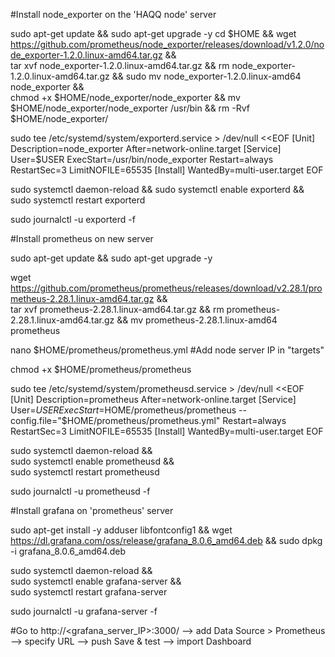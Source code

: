 #Install node_exporter on the 'HAQQ node' server

  sudo apt-get update && sudo apt-get upgrade -y
  cd $HOME && wget https://github.com/prometheus/node_exporter/releases/download/v1.2.0/node_exporter-1.2.0.linux-amd64.tar.gz && \
  tar xvf node_exporter-1.2.0.linux-amd64.tar.gz && rm node_exporter-1.2.0.linux-amd64.tar.gz && sudo mv node_exporter-1.2.0.linux-amd64 node_exporter && \
  chmod +x $HOME/node_exporter/node_exporter && mv $HOME/node_exporter/node_exporter /usr/bin && rm -Rvf $HOME/node_exporter/

  sudo tee /etc/systemd/system/exporterd.service > /dev/null <<EOF
  [Unit]
  Description=node_exporter
  After=network-online.target
  [Service]
  User=$USER
  ExecStart=/usr/bin/node_exporter
  Restart=always
  RestartSec=3
  LimitNOFILE=65535
  [Install]
  WantedBy=multi-user.target
  EOF

  sudo systemctl daemon-reload && sudo systemctl enable exporterd && sudo systemctl restart exporterd

  sudo journalctl -u exporterd -f
 
#Install prometheus on new server

  sudo apt-get update && sudo apt-get upgrade -y

  wget https://github.com/prometheus/prometheus/releases/download/v2.28.1/prometheus-2.28.1.linux-amd64.tar.gz && \
  tar xvf prometheus-2.28.1.linux-amd64.tar.gz && rm prometheus-2.28.1.linux-amd64.tar.gz && mv prometheus-2.28.1.linux-amd64 prometheus

  nano $HOME/prometheus/prometheus.yml
      #Add node server IP in "targets"

  chmod +x $HOME/prometheus/prometheus

  sudo tee /etc/systemd/system/prometheusd.service > /dev/null <<EOF
  [Unit]
  Description=prometheus
  After=network-online.target
  [Service]
  User=$USER
  ExecStart=$HOME/prometheus/prometheus --config.file="$HOME/prometheus/prometheus.yml"
  Restart=always
  RestartSec=3
  LimitNOFILE=65535
  [Install]
  WantedBy=multi-user.target
  EOF

  sudo systemctl daemon-reload && \
  sudo systemctl enable prometheusd && \
  sudo systemctl restart prometheusd

  sudo journalctl -u prometheusd -f

#Install grafana on 'prometheus' server

  sudo apt-get install -y adduser libfontconfig1 && wget https://dl.grafana.com/oss/release/grafana_8.0.6_amd64.deb && sudo dpkg -i grafana_8.0.6_amd64.deb

  sudo systemctl daemon-reload && \
  sudo systemctl enable grafana-server && \
  sudo systemctl restart grafana-server

  sudo journalctl -u grafana-server -f

#Go to http://<grafana_server_IP>:3000/ --> add Data Source > Prometheus --> specify URL --> push Save & test --> import Dashboard
